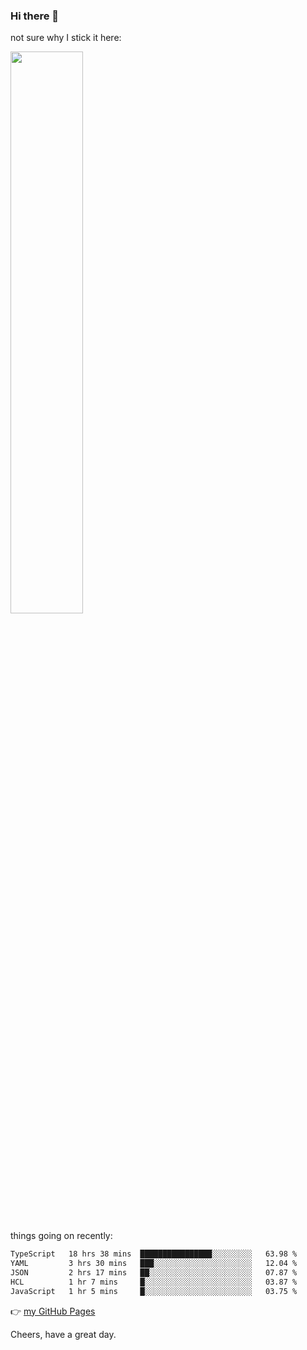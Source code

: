 ### Hi there 👋

not sure why I stick it here:

[<img width="48%" src="https://github-readme-stats.vercel.app/api?username=ykzhukian&show_icons=true&theme=dracula">](https://github.com/anuraghazra/github-readme-stats)


things going on recently:

<!--START_SECTION:waka-->

```txt
TypeScript   18 hrs 38 mins  ████████████████░░░░░░░░░   63.98 %
YAML         3 hrs 30 mins   ███░░░░░░░░░░░░░░░░░░░░░░   12.04 %
JSON         2 hrs 17 mins   ██░░░░░░░░░░░░░░░░░░░░░░░   07.87 %
HCL          1 hr 7 mins     █░░░░░░░░░░░░░░░░░░░░░░░░   03.87 %
JavaScript   1 hr 5 mins     █░░░░░░░░░░░░░░░░░░░░░░░░   03.75 %
```

<!--END_SECTION:waka-->

👉 [my GitHub Pages](https://ykzhukian.github.io)

Cheers, have a great day.

